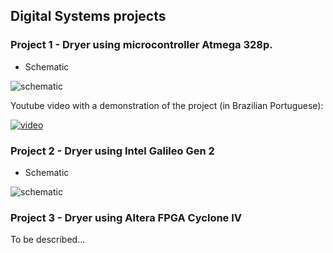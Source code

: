 ## Digital Systems projects

### Project 1 - Dryer using microcontroller Atmega 328p.

* Schematic

![schematic](http://i.imgur.com/t88uHkk.png)

Youtube video with a demonstration of the project (in Brazilian Portuguese):

[![video](https://img.youtube.com/vi/pO7yiydMlY8/0.jpg)](https://www.youtube.com/watch?v=pO7yiydMlY8)

### Project 2 - Dryer using Intel Galileo Gen 2

* Schematic

![schematic](https://i.imgur.com/8OmnEd5.png)

### Project 3 - Dryer using Altera FPGA Cyclone IV

To be described...
